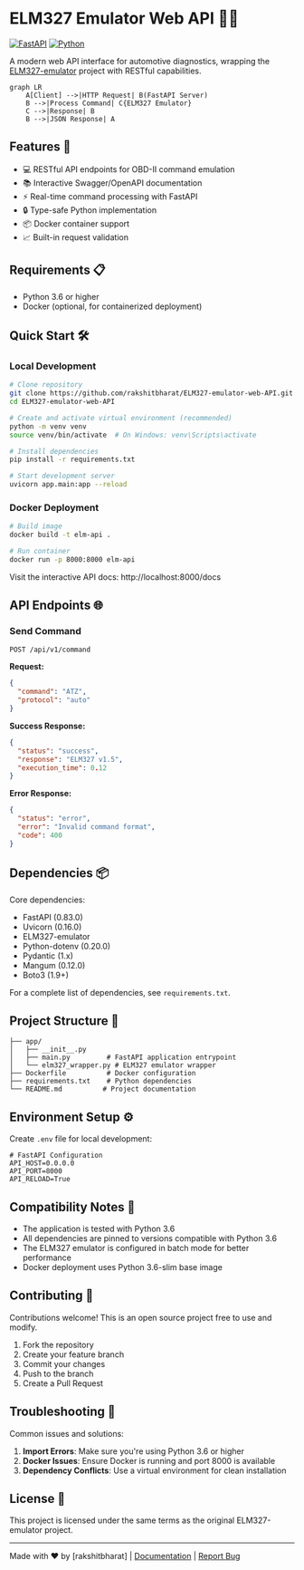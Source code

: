 # ELM327 Emulator Web API 🔧🌐

[![FastAPI](https://img.shields.io/badge/FastAPI-005571?style=for-the-badge&logo=fastapi)](https://fastapi.tiangolo.com/)
[![Python](https://img.shields.io/badge/Python-3.6+-3776AB?style=for-the-badge&logo=python&logoColor=white)](https://www.python.org/)

A modern web API interface for automotive diagnostics, wrapping the [ELM327-emulator](https://github.com/Ircama/ELM327-emulator) project with RESTful capabilities.

```mermaid
graph LR
    A[Client] -->|HTTP Request| B(FastAPI Server)
    B -->|Process Command| C{ELM327 Emulator}
    C -->|Response| B
    B -->|JSON Response| A
```

## Features 🚀

- 💻 RESTful API endpoints for OBD-II command emulation
- 📚 Interactive Swagger/OpenAPI documentation
- ⚡ Real-time command processing with FastAPI
- 🔒 Type-safe Python implementation
- 📦 Docker container support
- 📈 Built-in request validation

## Requirements 📋

- Python 3.6 or higher
- Docker (optional, for containerized deployment)

## Quick Start 🛠️

### Local Development

```bash
# Clone repository
git clone https://github.com/rakshitbharat/ELM327-emulator-web-API.git
cd ELM327-emulator-web-API

# Create and activate virtual environment (recommended)
python -m venv venv
source venv/bin/activate  # On Windows: venv\Scripts\activate

# Install dependencies
pip install -r requirements.txt

# Start development server
uvicorn app.main:app --reload
```

### Docker Deployment

```bash
# Build image
docker build -t elm-api .

# Run container
docker run -p 8000:8000 elm-api
```

Visit the interactive API docs: http://localhost:8000/docs

## API Endpoints 🌐

### Send Command

`POST /api/v1/command`

**Request:**

```json
{
  "command": "ATZ",
  "protocol": "auto"
}
```

**Success Response:**

```json
{
  "status": "success",
  "response": "ELM327 v1.5",
  "execution_time": 0.12
}
```

**Error Response:**

```json
{
  "status": "error",
  "error": "Invalid command format",
  "code": 400
}
```

## Dependencies 📦

Core dependencies:

- FastAPI (0.83.0)
- Uvicorn (0.16.0)
- ELM327-emulator
- Python-dotenv (0.20.0)
- Pydantic (1.x)
- Mangum (0.12.0)
- Boto3 (1.9+)

For a complete list of dependencies, see `requirements.txt`.

## Project Structure 📂

```
├── app/
│   ├── __init__.py
│   ├── main.py         # FastAPI application entrypoint
│   └── elm327_wrapper.py # ELM327 emulator wrapper
├── Dockerfile          # Docker configuration
├── requirements.txt    # Python dependencies
└── README.md          # Project documentation
```

## Environment Setup ⚙️

Create `.env` file for local development:

```env
# FastAPI Configuration
API_HOST=0.0.0.0
API_PORT=8000
API_RELOAD=True
```

## Compatibility Notes 📝

- The application is tested with Python 3.6
- All dependencies are pinned to versions compatible with Python 3.6
- The ELM327 emulator is configured in batch mode for better performance
- Docker deployment uses Python 3.6-slim base image

## Contributing 🤝

Contributions welcome! This is an open source project free to use and modify.

1. Fork the repository
2. Create your feature branch
3. Commit your changes
4. Push to the branch
5. Create a Pull Request

## Troubleshooting 🔧

Common issues and solutions:

1. **Import Errors**: Make sure you're using Python 3.6 or higher
2. **Docker Issues**: Ensure Docker is running and port 8000 is available
3. **Dependency Conflicts**: Use a virtual environment for clean installation

## License 📄

This project is licensed under the same terms as the original ELM327-emulator project.

---

Made with ❤️ by [rakshitbharat] | [Documentation](https://github.com/rakshitbharat/ELM327-emulator-web-API/wiki) | [Report Bug](https://github.com/rakshitbharat/ELM327-emulator-web-API/issues)
